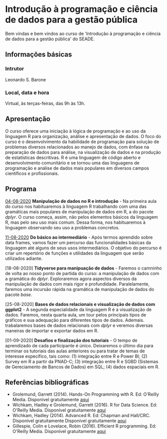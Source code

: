 # Introdução à programação e ciência de dados para a gestão pública

Bem vindas e bem vindos ao curso de 'Introdução à programação e ciência de dados para a gestão pública' do SEADE.

## Informações básicas

### Intrutor

Leonardo S. Barone

### Local, data e hora

Virtual, às terças-feiras, das 9h às 13h.

## Apresentação

O curso oferece uma iniciação à lógica de programação e ao uso da linguagem R para organização, análise e apresentação de dados. O foco do curso é o desenvolvimento da habilidade de programação para solução de problemas diversos relacionados ao manejo de dados, com ênfase na preparação de dados para análise, na visualização de dados e na produção de estatísticas descritivas. R é uma linguagem de código aberto e desenvolvimento comunitário e se tornou uma das linguagens de programação e análise de dados mais populares em diversos campos científicos e profissionais.

## Programa

[04-08-2020](https://github.com/seade-R/programacao-r/blob/master/class/class-01.md) __Manipulação de dados no R e introdução__ - Na primeira aula do curso nos habituaremos à linguagem R trabalhando com uma das gramáticas mais populares de manipulação de dados em R, a do pacote _dplyr_. O curso começa, assim, não pelos elementos básicos da linguagem R, mas pelo seu uso mais comum. Dessa forma, nos habituaremos à linguagem observando seu uso a problemas concretos.

[11-08-2020](https://github.com/seade-R/programacao-r/blob/master/class/class-02.md) __Do básico ao intermediário__ - Após termos aprendido sobre data frames, vamos fazer um percurso das funcionalidades básicas da linguagem até alguns de seus usos intermediários. O objetivo do percurso é criar um repertório de funções e utilidades da linguagem que serão utilizados adiante.

[18-08-2020] __Tidyverse para manipuação de dados__ - Faremos o camninho de volta ao nosso ponto de partida do curso: a manipulação de dados com a gramática do _dplyr_. Exploraremos agora aspectos diversos da manipulação de dados com mais rigor e profundidade. Paralelamente, faremos uma incursão rápida na gramática de manipulação de dados do pacote _base_.

[25-08-2020] __Bases de dados relacionais e visualização de dados com ggplot2__ - A segunda especialidade da linguagem R é a visualização de dados. Faremos, nesta quarta aula, um tour pelos principais tipos de gráficos e sua adequação para diferentes tipos de dados. Ademais. trabalaremos bases de dados relacionais com _dplyr_ e veremos diversas maneiras de importar e exportar dados em R.

[01-09-2020] __Desafios e finalização dos tutoriais__ - O tempo de aprendizado de cada participante é único. Deixaremos o último dia para terminar os tutoriais das aulas anteriores ou para tratar de temas de interesse específico, tais como: (1) integração entre R e Power BI; (2) Survey em R a partir da PNAD-C; (3) integração entre R e SGBD (Sistemas de Gereciamento de Bancos de Dados) em SQL; (4) dados espaciais em R.

## Referências bibliográficas

- Grolemund, Garrett (2014). Hands-On Programming with R. Ed: O'Reilly Media.  Disponível gratuitamente [aqui](https://rstudio-education.github.io/hopr/)
- Wichkam, Hadley e Grolemund, Garrett (2016). R for Data Science. Ed: O'Reilly Media. Disponível gratuitamente [aqui](http://r4ds.had.co.nz/data-visualisation.html)
- Wichkam, Hadley (2014). Advanced R. Ed: Chapman and Hall/CRC. Disponível gratuitamente Disponível gratuitamente [aqui](http://adv-r.had.co.nz/)
- Gillespie, Colin e Lovelace, Robin (2016). Efficient R programming. Ed: O'Reilly Media. Disponível gratuitamente [aqui](https://csgillespie.github.io/efficientR/)
